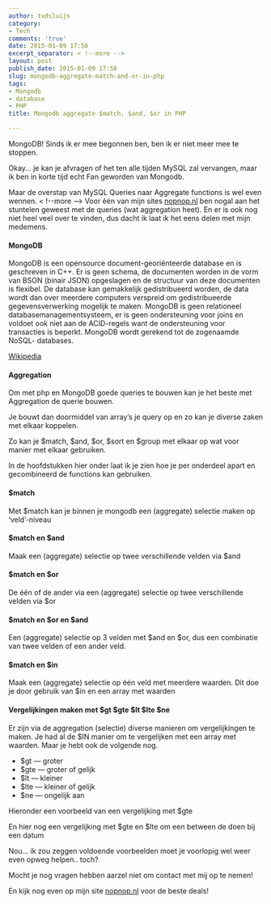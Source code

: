 ```yaml
---
author: tvdsluijs
category:
- Tech
comments: 'true'
date: 2015-01-09 17:58
excerpt_separator: < !--more -->
layout: post
publish_date: 2015-01-09 17:58
slug: mongodb-aggregate-match-and-or-in-php
tags:
- Mongodb
- database
- PHP
title: Mongodb aggregate $match, $and, $or in PHP

---
```

MongoDB! Sinds ik er mee begonnen ben, ben ik er niet meer mee te stoppen.

Okay… je kan je afvragen of het ten alle tijden MySQL zal vervangen, maar ik
ben in korte tijd echt Fan geworden van Mongodb.

Maar de overstap van MySQL Queries naar Aggregate functions is wel even
wennen.
< !--more -->
Voor één van mijn sites [nopnop.nl](http://nopnop.nl) ben nogal aan het
stuntelen geweest met de queries (wat aggregation heet). En er is ook nog niet
heel veel over te vinden, dus dacht ik laat ik het eens delen met mijn
medemens.

#### MongoDB

MongoDB is een opensource document-georiënteerde database en is geschreven in
C++. Er is geen schema, de documenten worden in de vorm van BSON (binair JSON)
opgeslagen en de structuur van deze documenten is flexibel. De database kan
gemakkelijk gedistribueerd worden, de data wordt dan over meerdere computers
verspreid om gedistribueerde gegevensverwerking mogelijk te maken. MongoDB is
geen relationeel databasemanagementsysteem, er is geen ondersteuning voor
joins en voldoet ook niet aan de ACID-regels want de ondersteuning voor
transacties is beperkt. MongoDB wordt gerekend tot de zogenaamde NoSQL-
databases.

[Wikipedia](http://nl.wikipedia.org/wiki/MongoDB)

#### Aggregation

Om met php en MongoDB goede queries te bouwen kan je het beste met Aggregation
de querie bouwen.

Je bouwt dan doormiddel van array’s je query op en zo kan je diverse zaken met
elkaar koppelen.

Zo kan je $match, $and, $or, $sort en $group met elkaar op wat voor manier met
elkaar gebruiken.

In de hoofdstukken hier onder laat ik je zien hoe je per onderdeel apart en
gecombineerd de functions kan gebruiken.

#### $match

Met $match kan je binnen je mongodb een (aggregate) selectie maken op
‘veld’-niveau

#### $match en $and

Maak een (aggregate) selectie op twee verschillende velden via $and

#### $match en $or

De één of de ander via een (aggregate) selectie op twee verschillende velden
via $or

#### $match en $or en $and

Een (aggregate) selectie op 3 velden met $and en $or, dus een combinatie van
twee velden of een ander veld.

#### $match en $in

Maak een (aggregate) selectie op één veld met meerdere waarden. Dit doe je
door gebruik van $in en een array met waarden

#### Vergelijkingen maken met $gt $gte $lt $lte $ne

Er zijn via de aggregation (selectie) diverse manieren om vergelijkingen te
maken. Je had al de $IN manier om te vergelijken met een array met waarden.
Maar je hebt ook de volgende nog.

  * $gt — groter
  * $gte — groter of gelijk
  * $lt — kleiner
  * $lte — kleiner of gelijk
  * $ne — ongelijk aan

Hieronder een voorbeeld van een vergelijking met $gte

En hier nog een vergelijking met $gte en $lte om een between de doen bij een
datum

Nou… ik zou zeggen voldoende voorbeelden moet je voorlopig wel weer even opweg
helpen.. toch?

Mocht je nog vragen hebben aarzel niet om contact met mij op te nemen!

En kijk nog even op mijn site [nopnop.nl](http://www.nopnop.nl) voor de beste
deals!

